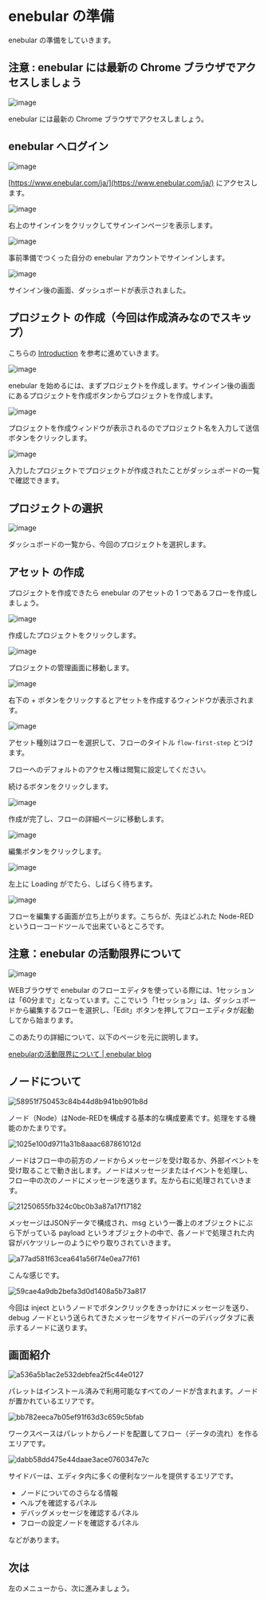 # enebular の準備

enebular の準備をしていきます。

## 注意 : enebular には最新の Chrome ブラウザでアクセスしましょう

![image](https://i.gyazo.com/5e1ec175cac8cc7db65c7ce4c04f2bae.png)

enebular には最新の Chrome ブラウザでアクセスしましょう。

## enebular へログイン

![image](https://i.gyazo.com/7f6553a1ad9aaf68d497a8cc6c3805f4.jpg)

[https://www.enebular.com/ja/](https://www.enebular.com/ja/) にアクセスします。

![image](https://i.gyazo.com/aea8ffa24d015ec37c14c444c12a68e8.png)

右上のサインインをクリックしてサインインページを表示します。

![image](https://i.gyazo.com/58fb509fc97d9fd22fa200211f0e4483.png)

事前準備でつくった自分の enebular アカウントでサインインします。

![image](https://i.gyazo.com/1eed04bef6c4d23c34d89f50eee0dc0c.png)

サインイン後の画面、ダッシュボードが表示されました。

## プロジェクト の作成（今回は作成済みなのでスキップ）

こちらの [Introduction](https://docs.enebular.com/ja/GetStarted/Introduction.html) を参考に進めていきます。

![image](https://i.gyazo.com/b40f201363ea704a542c325a31188d86.png)

enebular を始めるには、まずプロジェクトを作成します。サインイン後の画面にあるプロジェクトを作成ボタンからプロジェクトを作成します。

![image](https://i.gyazo.com/1bd4954dfc734a4ffb96aa9d385f3d67.png)

プロジェクトを作成ウィンドウが表示されるのでプロジェクト名を入力して送信ボタンをクリックします。

![image](https://i.gyazo.com/1ea2bca7c56fcef35df83f2e1ef25126.png)

入力したプロジェクトでプロジェクトが作成されたことがダッシュボードの一覧で確認できます。

## プロジェクトの選択

![image](https://i.gyazo.com/1ea2bca7c56fcef35df83f2e1ef25126.png)

ダッシュボードの一覧から、今回のプロジェクトを選択します。

## アセット の作成

プロジェクトを作成できたら enebular のアセットの 1 つであるフローを作成しましょう。

![image](https://i.gyazo.com/22b67a6d78f02a7f24f1224621b108f9.png)

作成したプロジェクトをクリックします。

![image](https://i.gyazo.com/ba4b258701393a3e4f62583e367e539b.png)

プロジェクトの管理画面に移動します。

![image](https://i.gyazo.com/857cc00d69ceccb3a2ae578edbdcd004.png)

右下の + ボタンをクリックするとアセットを作成するウィンドウが表示されます。

![image](https://i.gyazo.com/52bbf8c583892aee9edb065d8ea318d4.png)

アセット種別はフローを選択して、フローのタイトル `flow-first-step` とつけます。

フローへのデフォルトのアクセス権は閲覧に設定してください。

続けるボタンをクリックします。

![image](https://i.gyazo.com/56405a922d23e4612caa8b3e0f1312f7.png)

作成が完了し、フローの詳細ページに移動します。

![image](https://i.gyazo.com/8c9620f93a15b939c166bfcf7e5a5138.png)

編集ボタンをクリックします。

![image](https://i.gyazo.com/98736f6f6724b9e6caf6faee92380646.png)

左上に Loading がでたら、しばらく待ちます。

![image](https://i.gyazo.com/24326a0a917c45ac033ca382b83e1b9a.png)

フローを編集する画面が立ち上がります。こちらが、先ほどふれた Node-RED というローコードツールで出来ているところです。

## 注意：enebular の活動限界について

![image](https://i.gyazo.com/f28676b44f73532243a626cc1e0dd412.png)

WEBブラウザで enebular のフローエディタを使っている際には、1セッションは「60分まで」となっています。ここでいう「1セッション」は、ダッシュボードから編集するフローを選択し、「Edit」ボタンを押してフローエディタが起動してから始まります。

このあたりの詳細について、以下のページを元に説明します。

[enebularの活動限界について \| enebular blog](https://blog.enebular.com/enebular/session-time/)

## ノードについて

![58951f750453c84b44d8b941bb901b8d](https://i.gyazo.com/58951f750453c84b44d8b941bb901b8d.png)

ノード（Node）はNode-REDを構成する基本的な構成要素です。処理をする機能のかたまりです。

![1025e100d9711a31b8aaac687861012d](https://i.gyazo.com/1025e100d9711a31b8aaac687861012d.png)

ノードはフロー中の前方のノードからメッセージを受け取るか、外部イベントを受け取ることで動き出します。ノードはメッセージまたはイベントを処理し、 フロー中の次のノードにメッセージを送ります。左から右に処理されていきます。

![21250655fb324c0bc0b3a87a17f17182](https://i.gyazo.com/21250655fb324c0bc0b3a87a17f17182.png)

メッセージはJSONデータで構成され、msg という一番上のオブジェクトにぶら下がっている payload というオブジェクトの中で、各ノードで処理された内容がバケツリレーのようにやり取りされていきます。

![a77ad581f63cea641a56f74e0ea77f61](https://i.gyazo.com/a77ad581f63cea641a56f74e0ea77f61.png)

こんな感じです。

![59cae4a9db2befa3d0d1408a5b73a817](https://i.gyazo.com/59cae4a9db2befa3d0d1408a5b73a817.png)

今回は inject というノードでボタンクリックをきっかけにメッセージを送り、 debug ノードという送られてきたメッセージをサイドバーのデバッグタブに表示するノードに送ります。

## 画面紹介

![a536a5b1ac2e532debfea2f5c44e0127](https://i.gyazo.com/a536a5b1ac2e532debfea2f5c44e0127.png)

パレットはインストール済みで利用可能なすべてのノードが含まれます。ノードが置かれているエリアです。

![bb782eeca7b05ef91f63d3c659c5bfab](https://i.gyazo.com/bb782eeca7b05ef91f63d3c659c5bfab.png)

ワークスペースはパレットからノードを配置してフロー（データの流れ）を作るエリアです。

![dabb58dd475e44daae3ace0760347e7c](https://i.gyazo.com/dabb58dd475e44daae3ace0760347e7c.png)

サイドバーは、エディタ内に多くの便利なツールを提供するエリアです。

- ノードについてのさらなる情報
- ヘルプを確認するパネル
- デバッグメッセージを確認するパネル
- フローの設定ノードを確認するパネル

などがあります。

## 次は

左のメニューから、次に進みましょう。